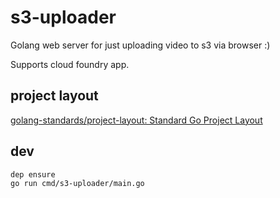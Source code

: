 # s3-uploader

Golang web server for just uploading video to s3 via browser :)

Supports cloud foundry app.

## project layout
[golang-standards/project-layout: Standard Go Project Layout](https://github.com/golang-standards/project-layout)

## dev
```
dep ensure
go run cmd/s3-uploader/main.go
```
